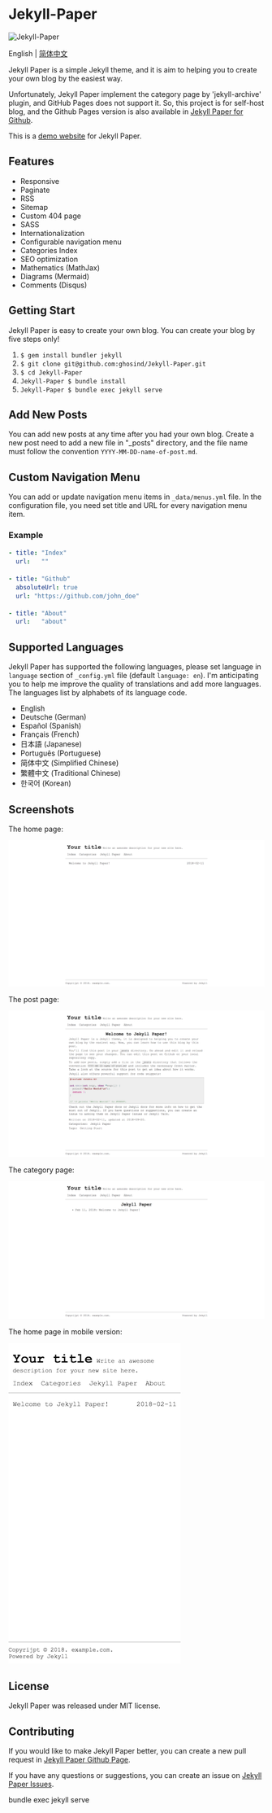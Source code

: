 # Jekyll-Paper

![Jekyll-Paper](./favicon.ico)

English | [简体中文](./README-CN.md)

Jekyll Paper is a simple Jekyll theme, and it is aim to helping you to create your own blog by the easiest way.

Unfortunately, Jekyll Paper implement the category page by 'jekyll-archive' plugin, and GitHub Pages does not support it. So, this project is for self-host blog, and the Github Pages version is also available in [Jekyll Paper for Github][jekyll-paper-github].

This is a [demo website](https://www.ghosind.com) for Jekyll Paper.

## Features

- Responsive
- Paginate
- RSS
- Sitemap
- Custom 404 page
- SASS
- Internationalization
- Configurable navigation menu
- Categories Index
- SEO optimization
- Mathematics (MathJax)
- Diagrams (Mermaid)
- Comments (Disqus)

## Getting Start

Jekyll Paper is easy to create your own blog. You can create your blog by five steps only!

1. `$ gem install bundler jekyll`
2. `$ git clone git@github.com:ghosind/Jekyll-Paper.git`
3. `$ cd Jekyll-Paper`
4. `Jekyll-Paper $ bundle install`
5. `Jekyll-Paper $ bundle exec jekyll serve`

## Add New Posts

You can add new posts at any time after you had your own blog. Create a new post need to add a new file in "_posts" directory, and the file name must follow the convention `YYYY-MM-DD-name-of-post.md`.

## Custom Navigation Menu

You can add or update navigation menu items in `_data/menus.yml` file. In the configuration file, you need set title and URL for every navigation menu item.

### Example

```yml
- title: "Index"
  url:   ""

- title: "Github"
  absoluteUrl: true
  url: "https://github.com/john_doe"

- title: "About"
  url:   "about"
```

## Supported Languages

Jekyll Paper has supported the following languages, please set language in `language` section of `_config.yml` file (default `language: en`). I'm anticipating you to help me improve the quality of translations and add more languages. The languages list by alphabets of its language code.

- English
- Deutsche (German)
- Español (Spanish)
- Français (French)
- 日本語 (Japanese)
- Português (Portuguese)
- 简体中文 (Simplified Chinese)
- 繁體中文 (Traditional Chinese)
- 한국어 (Korean)

## Screenshots

The home page:

![Index](./assets/images/index-screenshot.png)

The post page:

![Post](./assets/images/post-screenshot.png)

The category page:

![Category](./assets/images/category-screenshot.png)

The home page in mobile version:

![Mobile](./assets/images/mobile-screenshot.png)

## License

Jekyll Paper was released under MIT license.

## Contributing

If you would like to make Jekyll Paper better, you can create a new pull request in [Jekyll Paper Github Page][jekyll-paper].

If you have any questions or suggestions, you can create an issue on [Jekyll Paper Issues][jekyll-paper-issues].

[jekyll-paper]: https://github.com/ghosind/Jekyll-Paper
[jekyll-paper-github]: https://github.com/ghosind/Jekyll-Paper-Github
[jekyll-paper-issues]: https://github.com/ghosind/Jekyll-Paper/issues


bundle exec jekyll serve